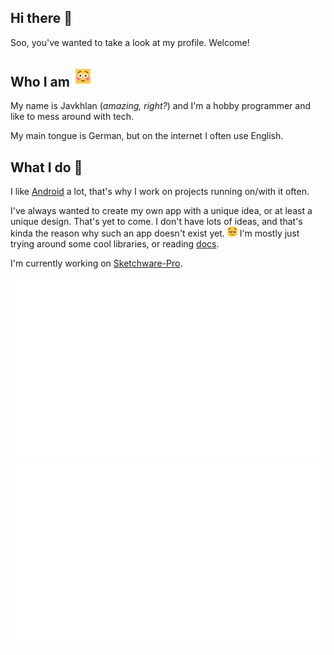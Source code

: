 <!-- SPDX-License-Identifier: Unlicense -->
## Hi there 👋

Soo, you've wanted to take a look at my profile. Welcome!

## Who I am <img alt="A flushed emote as 3D-cube that's rotating" width="32" src="https://raw.githubusercontent.com/JavkhlanK/JavkhlanK-backend/main/emotes/aflushcube.gif">

My name is Javkhlan (*amazing, right?*) and I'm a hobby programmer and like to mess around with tech.

My main tongue is German, but on the internet I often use English.

## What I do 🔭

I like [Android](https://android.com) a lot, that's why I work on projects running on/with it often.

I've always wanted to create my own app with a unique idea, or at least a unique design. That's yet to come.
I don't have lots of ideas, and that's kinda the reason why such an app doesn't exist yet. <img alt="A pensive emote doing a funny animation" width="16"  src="https://raw.githubusercontent.com/JavkhlanK/JavkhlanK-backend/main/emotes/apensivefast.gif">
I'm mostly just trying around some cool libraries, or reading [docs](https://developer.android.com).

I'm currently working on [Sketchware-Pro](https://github.com/Sketchware-Pro/Sketchware-Pro).

<!--

Work in progress!

## Things I'm a fan of 😄

 * ISO 8601
   - Date and time representations differ worldwide, for example dates in German and English. ISO 8601 creates a unique standard which is easily distringuishable from most commonly found formats
 -->

<!--
https://github.community/t/support-theme-context-for-images-in-light-vs-dark-mode/147981/84
-->
<a href="https://github.com/JavkhlanK/JavkhlanK-backend#gh-dark-mode-only">
    <img src="https://github.com/JavkhlanK/JavkhlanK-backend/blob/main/generated/overview.svg#gh-dark-mode-only" />
</a>
<a href="https://github.com/JavkhlanK/JavkhlanK-backend#gh-light-mode-only">
    <img src="https://github.com/JavkhlanK/JavkhlanK-backend/blob/main/generated/overview.svg#gh-dark-mode-only#gh-light-mode-only" />
</a>

<!--
**JavkhlanK/JavkhlanK** is a ✨ _special_ ✨ repository because its `README.md` (this file) appears on your GitHub profile.

Here are some ideas to get you started:

- 🔭 I’m currently working on ...
- 🌱 I’m currently learning ...
- 👯 I’m looking to collaborate on ...
- 🤔 I’m looking for help with ...
- 💬 Ask me about ...
- 📫 How to reach me: ...
- 😄 Pronouns: ...
- ⚡ Fun fact: ...
-->
